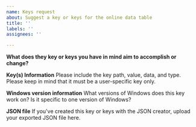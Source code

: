 ```yaml
---
name: Keys request
about: Suggest a key or keys for the online data table
title: ''
labels: ''
assignees: ''

---
```


**What does they key or keys you have in mind aim to accomplish or change?**

**Key(s) Information**
Please include the key path, value, data, and type. Please keep in mind that it must be a user-specific key only.

**Windows version information**
What versions of Windows does this key work on? Is it specific to one version of Windows?

**JSON file**
If you've created this key or keys with the JSON creator, upload your exported JSON file here.
